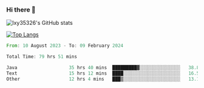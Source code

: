### Hi there 👋

<!--
**lxy35326/lxy35326** is a ✨ _special_ ✨ repository because its `README.md` (this file) appears on your GitHub profile.

Here are some ideas to get you started:

- 🔭 I’m currently working on ...
- 🌱 I’m currently learning ...
- 👯 I’m looking to collaborate on ...
- 🤔 I’m looking for help with ...
- 💬 Ask me about ...
- 📫 How to reach me: ...
- 😄 Pronouns: ...
- ⚡ Fun fact: ...
-->

![lxy35326's GitHub stats](https://github-readme-stats.vercel.app/api?username=lxy35326&show_icons=true)

[![Top Langs](https://github-readme-stats.vercel.app/api/top-langs/?username=anuraghazra&layout=compact)](https://github.com/anuraghazra/github-readme-stats)

<!--START_SECTION:waka-->

```rust
From: 10 August 2023 - To: 09 February 2024

Total Time: 79 hrs 51 mins

Java                   35 hrs 40 mins  █████████▓░░░░░░░░░░░░░░░   38.81 %
Text                   15 hrs 12 mins  ████░░░░░░░░░░░░░░░░░░░░░   16.54 %
Other                  12 hrs 4 mins   ███▒░░░░░░░░░░░░░░░░░░░░░   13.14 %
```

<!--END_SECTION:waka-->
